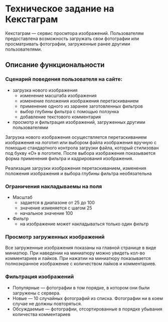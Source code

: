 # Техническое задание на Кекстаграм

Кекстаграм — сервис просмтора изображений. Пользователям предоставлена возможность загружать свои фотографии или просматривать фотографии, загруженные ранее другими пользователями.

## Описание функциональности
### Сценарий поведения пользователя на сайте:
- загрузка нового изображения
  - изменение масштаба изображения
  - изменение положения изображения перетаскиванием
  - применение одного из заранее заготовленных фильтров
  - выбор глубины фильтра с помощью ползунка
  - добавление текстового комментария
- просмотр и фильтрация изображений, загруженных другими пользователями

Загрузка нового изображения осуществляется перетаскиванием изображения на логотип или выбором файла изображения вручную с помощью стандартного контрола загрузки файла, который стилизован под букву «О» в логотипе. После выбора изображения показывается форма применения фильтра и кадрирования изображения.

Реализация загрузки изображения перетаскиванием, изменения положения изображения и выбора глубины фильтра необязательна

### Ограничения накладываемы на поля
- Масштаб
  - задается в диапазоне от 25 до 100
  - значение изменяется с шагом 25
  - начальное значение 100
- Фильтр
  - на изображение может накладываться только один фильтр

### Просмотр загруженных изображений
Все загруженные изображения показаны на главной странице в виде миниатюр. При наведении на миниатюру можно увидеть кол-во комментариев и лайков. При нажатии на миниатюру показывается полноэкранное изображение с количеством лайков и комментариев.

### Фильтрация изображений
- Популярные — фотографии в том порядке, в котором они были загружены с сервера.
- Новые — 10 случайных фотографий из списка. Фотографии ни в коем случае не должны повторяться.
- Обсуждаемые — фотографии, отсортированные в порядке убывания количества комментариев
